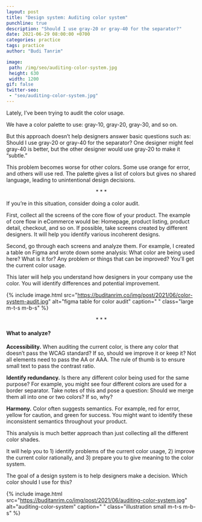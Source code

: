 ```yaml
---
layout: post
title: "Design system: Auditing color system"
punchline: true
description: "Should I use gray-20 or gray-40 for the separator?"
date: 2021-06-29 08:00:00 +0700
categories: practice
tags: practice
author: "Budi Tanrim"

image:
 path: /img/seo/auditing-color-system.jpg
 height: 630
 width: 1200
gif: false
twitter-seo: 
 - "seo/auditing-color-system.jpg"
---
```


Lately, I’ve been trying to audit the color usage.

We have a color palette to use: gray-10, gray-20, gray-30, and so on. 

But this approach doesn’t help designers answer basic questions such as: Should I use gray-20 or gray-40 for the separator? One designer might feel gray-40 is better, but the other designer would use gray-20 to make it “subtle.”

This problem becomes worse for other colors. Some use orange for error, and others will use red. The palette gives a list of colors but gives no shared language, leading to unintentional design decisions.

<center class="m-b-s m-t-s">* * *</center>

If you’re in this situation, consider doing a color audit. 

First, collect all the screens of the core flow of your product. The example of core flow in eCommerce would be: Homepage, product listing, product detail, checkout, and so on. If possible, take screens created by different designers. It will help you identify various incoherent designs.

Second, go through each screens and analyze them. For example, I created a table on Figma and wrote down some analysis: What color are being used here? What is it for? Any problem or things that can be improved? You'll get the current color usage. 

This later will help you understand how designers in your company use the color. You will identify differences and potential improvement.

{% include image.html 
src="https://buditanrim.co/img/post/2021/06/color-system-audit.jpg" 
alt="figma table for color audit" 
caption=" "
class="large m-t-s m-b-s" %}

<center class="m-b-s m-t-s">* * *</center>

#### What to analyze?

**Accessibility.** When auditing the current color, is there any color that doesn’t pass the WCAG standard? If so, should we improve it or keep it? Not all elements need to pass the AA or AAA. The rule of thumb is to ensure small text to pass the contrast ratio.

**Identify redundancy.** Is there any different color being used for the same purpose? For example, you might see four different colors are used for a border separator. Take notes of this and pose a question: Should we merge them all into one or two colors? If so, why?

**Harmony.** Color often suggests semantics. For example, red for error, yellow for caution, and green for success. You might want to identify these inconsistent semantics throughout your product.

This analysis is much better approach than just collecting all the different color shades.

It will help you to 1) identify problems of the current color usage, 2) improve the current color rationally, and 3) prepare you to give meaning to the color system.

The goal of a design system is to help designers make a decision. Which color should I use for this?



{% include image.html 
src="https://buditanrim.co/img/post/2021/06/auditing-color-system.jpg" 
alt="auditing-color-system" 
caption=" "
class="illustration small m-t-s m-b-s" %}